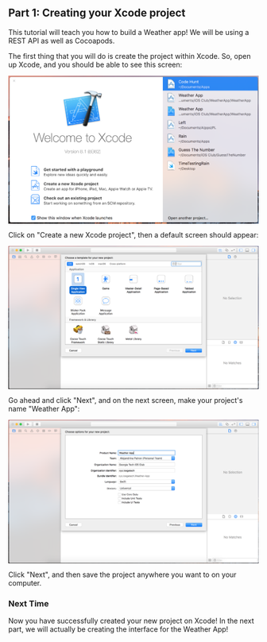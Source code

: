 ## Part 1: Creating your Xcode project

This tutorial will teach you how to build a Weather app! We will be using a REST API as well as Cocoapods.

The first thing that you will do is create the project within Xcode. So, open up Xcode, and you should be able to see this screen:

<p align="center"> <img src="/images/xcodeMainScreen.png" align="center"> </p>

Click on "Create a new Xcode project", then a default screen should appear:

<p align="center"> <img src="/images/createProject.png" align="center"> </p>

Go ahead and click "Next", and on the next screen, make your project's name "Weather App":

<p align="center"> <img src="/images/inputProjectName.png" align="center"> </p>

Click "Next", and then save the project anywhere you want to on your computer.

### Next Time

Now you have successfully created your new project on Xcode! In the next part, we will actually be creating the interface for the Weather App!
